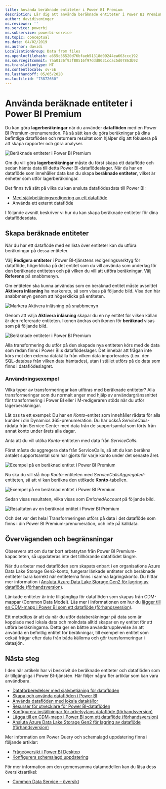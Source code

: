 ```yaml
---
title: Använda beräknade entiteter i Power BI Premium
description: Lär dig att använda beräknade entiteter i Power BI Premium
author: davidiseminger
ms.reviewer: ''
ms.service: powerbi
ms.subservice: powerbi-service
ms.topic: conceptual
ms.date: 04/02/2019
ms.author: davidi
LocalizationGroup: Data from files
ms.openlocfilehash: a655c55520d76bfaeb51318d09244ea663ccc192
ms.sourcegitcommit: 7aa0136f93f88516f97ddd8031ccac5d07863b92
ms.translationtype: HT
ms.contentlocale: sv-SE
ms.lasthandoff: 05/05/2020
ms.locfileid: "73872660"
---
```

# <a name="using-computed-entities-on-power-bi-premium"></a>Använda beräknade entiteter i Power BI Premium

Du kan göra **lagerberäkningar** när du använder **dataflöden** med en Power BI Premium-prenumeration. På så sätt kan du göra beräkningar på dina befintliga dataflöden och returnera resultat som hjälper dig att fokusera på att skapa rapporter och göra analyser. 

![Beräknade entiteter i Power BI Premium](media/service-dataflows-computed-entities-premium/computed-entities-premium_00.png)

Om du vill göra **lagerberäkningar** måste du först skapa ett dataflöde och sedan hämta data till detta Power BI-dataflödeslager. När du har en dataflöde som innehåller data kan du skapa **beräknade entiteter**, vilket är enheter som utför lagerberäkningar. 

Det finns två sätt på vilka du kan ansluta dataflödesdata till Power BI:

* [Med självbetjäningsredigering av ett dataflöde](service-dataflows-create-use.md)
* Använda ett externt dataflöde

I följande avsnitt beskriver vi hur du kan skapa beräknade entiteter för dina dataflödesdata.

## <a name="how-to-create-computed-entities"></a>Skapa beräknade entiteter 

När du har ett dataflöde med en lista över entiteter kan du utföra beräkningar på dessa entiteter.

Välj **Redigera entiteter** i Power BI-tjänstens redigeringsverktyg för dataflöde, högerklicka på det entitet som du vill använda som underlag för den beräknade entiteten och på vilken du vill att utföra beräkningar. Välj **Referens** på snabbmenyn.

Om entiteten ska kunna användas som en beräknad entitet måste avsnittet **Aktivera inläsning** ha markerats, så som visas på följande bild. Visa den här snabbmenyn genom att högerklicka på entiteten.

![Markera Aktivera inläsning på snabbmenyn](media/service-dataflows-computed-entities-premium/computed-entities-premium_01.png)

Genom att välja **Aktivera inläsning** skapar du en ny entitet för vilken källan är den refererade entiteten. Ikonen ändras och ikonen för **beräknad** visas som på följande bild.

![Beräknade entiteter i Power BI Premium](media/service-dataflows-computed-entities-premium/computed-entities-premium_00.png)

Alla transformering du utför på den skapade nya entiteten körs med de data som redan finns i Power BI:s dataflödeslager. Det innebär att frågan inte körs mot den externa datakälla från vilken data importerades (t.ex. den SQL-databas från vilken data hämtades), utan i stället utförs på de data som finns i dataflödeslagret.

### <a name="example-use-cases"></a>Användningsexempel
Vilka typer av transformeringar kan utföras med beräknade entiteter? Alla transformeringar som du normalt anger med hjälp av användargränssnittet för transformering i Power BI eller i M-redigeraren stöds när du utför lagerberäkningar. 

Låt oss ta ett exempel: Du har en *Konto*-entitet som innehåller rådata för alla kunder i din Dynamics 365-prenumeration. Du har också *ServiceCalls*-rådata från Service Center med data från de supportsamtal som förts från annat konto under årets alla dagar.

Anta att du vill utöka *Konto*-entiteten med data från *ServiceCalls*. 

Först måste du aggregera data från ServiceCalls, så att du kan beräkna antalet supportsamtal som har gjorts för varje konto under det senaste året. 

![Exempel på en beräknad entitet i Power BI Premium](media/service-dataflows-computed-entities-premium/computed-entities-premium_02.png)

Nu ska du vill slå ihop *Konto*-entiteten med *ServiceCallsAggregated*-entiteten, så att vi kan beräkna den utökade **Konto**-tabellen.

![Exempel på en beräknad entitet i Power BI Premium](media/service-dataflows-computed-entities-premium/computed-entities-premium_03.png)

Sedan visas resultaten, vilka visas som *EnrichedAccount* på följande bild.

![Resultaten av en beräknad entitet i Power BI Premium](media/service-dataflows-computed-entities-premium/computed-entities-premium_04.png)

Och det var det hela! Transformeringen utförs på data i det dataflöde som finns i din Power BI Premium-prenumeration, och inte på källdata.

## <a name="considerations-and-limitations"></a>Överväganden och begränsningar

Observera att om du tar bort arbetsytan från Power BI Premium-kapaciteten, så uppdateras inte det tillhörande dataflödet längre. 

När du arbetar med dataflöden som skapats enbart i en organisations Azure Data Lake Storage Gen2-konto, fungerar länkade entiteter och beräknade entiteter bara korrekt när entiteterna finns i samma lagringskonto. Du hittar mer information i [Ansluta Azure Data Lake Storage Gen2 för lagring av dataflöde (förhandsversion)](service-dataflows-connect-azure-data-lake-storage-gen2.md).

Länkade entiteter är inte tillgängliga för dataflöden som skapas från CDM-mappar (Common Data Model). Läs mer i informationen om hur du [lägger till en CDM-mapp i Power BI som ett dataflöde (förhandsversion)](service-dataflows-add-cdm-folder.md).

Ett metodtips är att du när du utför databeräkningar på data som är kopplade med lokala data och molndata alltid skapar en ny entitet för att utföra beräkningarna. Detta ger en bättre användarupplevelse än att använda en befintlig entitet för beräkningar, till exempel en entitet som också frågar efter data från båda källorna och gör transformeringar i datasjön.

## <a name="next-steps"></a>Nästa steg

I den här artikeln har vi beskrivit de beräknade entiteter och dataflöden som är tillgängliga i Power BI-tjänsten. Här följer några fler artiklar som kan vara användbara.

* [Dataförberedelser med självbetjäning för dataflöden](service-dataflows-overview.md)
* [Skapa och använda dataflöden i Power BI](service-dataflows-create-use.md)
* [Använda dataflöden med lokala datakällor](service-dataflows-on-premises-gateways.md)
* [Resurser för utvecklare för Power BI-dataflöden](service-dataflows-developer-resources.md)
* [Konfigurera inställningar för arbetsytans dataflöde (förhandsversion)](service-dataflows-configure-workspace-storage-settings.md)
* [Lägga till en CDM-mapp i Power BI som ett dataflöde (förhandsversion)](service-dataflows-add-cdm-folder.md)
* [Ansluta Azure Data Lake Storage Gen2 för lagring av dataflöde (förhandsversion)](service-dataflows-connect-azure-data-lake-storage-gen2.md)

Mer information om Power Query och schemalagd uppdatering finns i följande artiklar:
* [Frågeöversikt i Power BI Desktop](desktop-query-overview.md)
* [Konfigurera schemalagd uppdatering](refresh-scheduled-refresh.md)

För mer information om den gemensamma datamodellen kan du läsa dess översiktsartikel:
* [Common Data Service – översikt ](https://docs.microsoft.com/powerapps/common-data-model/overview)

